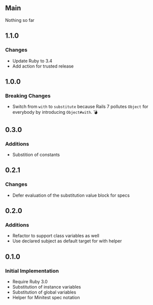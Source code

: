 ## Main

Nothing so far

## 1.1.0

### Changes
* Update Ruby to 3.4
* Add action for trusted release

## 1.0.0

### Breaking Changes
* Switch from `with` to `substitute` because Rails 7 pollutes `Object` for
  everybody by introducing `Object#with`. 💣

## 0.3.0

### Additions
* Substition of constants

## 0.2.1

### Changes
* Defer evaluation of the substitution value block for specs

## 0.2.0

### Additions
* Refactor to support class variables as well
* Use declared subject as default target for with helper

## 0.1.0

### Initial Implementation
* Require Ruby 3.0
* Substitution of instance variables
* Substitution of global variables
* Helper for Minitest spec notation
